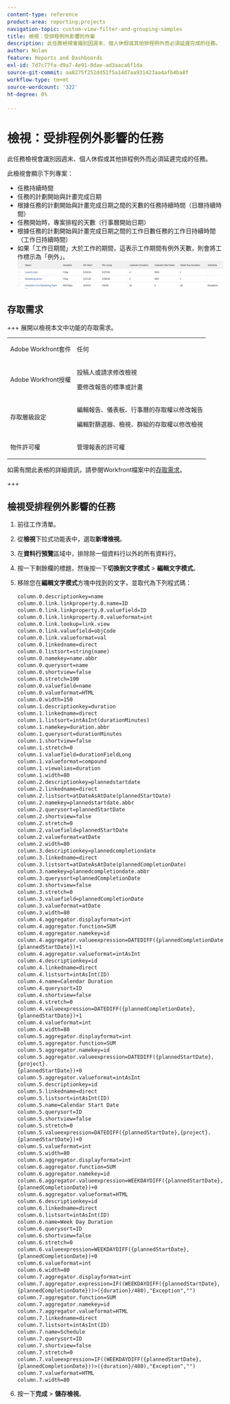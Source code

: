 ```yaml
---
content-type: reference
product-area: reporting;projects
navigation-topic: custom-view-filter-and-grouping-samples
title: 檢視：受排程例外影響的作業
description: 此任務檢視會識別因週末、個人休假或其他排程例外而必須延遲完成的任務。
author: Nolan
feature: Reports and Dashboards
exl-id: 7d7c77fa-d9a7-4e91-8dae-ad3aaca6f1da
source-git-commit: aa8275f252dd51f5a14d7aa931423aa4afb4ba8f
workflow-type: tm+mt
source-wordcount: '322'
ht-degree: 0%

---
```


# 檢視：受排程例外影響的任務

<!--Audited: 11/2024-->

此任務檢視會識別因週末、個人休假或其他排程例外而必須延遲完成的任務。

此檢視會顯示下列專案：

* 任務持續時間
* 任務的計劃開始與計畫完成日期
* 根據任務的計劃開始與計畫完成日期之間的天數的任務持續時間（日曆持續時間）
* 任務開始時，專案排程的天數（行事曆開始日期）
* 根據任務的計劃開始與計畫完成日期之間的工作日數任務的工作日持續時間（工作日持續時間）
* 如果「工作日期間」大於工作的期間，這表示工作期間有例外天數，則會將工作標示為「例外」。\
  ![tasks_with_calendar_exceptions.png](assets/tasks-with-calendar-exceptions-350x51.png)

## 存取需求

+++ 展開以檢視本文中功能的存取需求。

<table style="table-layout:auto"> 
 <col> 
 <col> 
 <tbody> 
  <tr> 
   <td role="rowheader">Adobe Workfront套件</td> 
   <td> <p>任何</p> </td> 
  </tr> 
  <tr> 
   <td role="rowheader">Adobe Workfront授權</td> 
   <td> 
   <p>投稿人或請求修改檢視 </p>
   <p>要修改報告的標準或計畫</p>
  </tr> 
  <tr> 
   <td role="rowheader">存取層級設定</td> 
   <td> <p>編輯報告、儀表板、行事曆的存取權以修改報告</p> <p>編輯對篩選器、檢視、群組的存取權以修改檢視</p> </td> 
  </tr> 
  <tr> 
   <td role="rowheader">物件許可權</td> 
   <td> <p>管理報表的許可權</p>  </td> 
  </tr> 
 </tbody> 
</table>

如需有關此表格的詳細資訊，請參閱Workfront檔案中的[存取需求](/help/quicksilver/administration-and-setup/add-users/access-levels-and-object-permissions/access-level-requirements-in-documentation.md)。


+++

## 檢視受排程例外影響的任務

1. 前往工作清單。
1. 從&#x200B;**檢視**&#x200B;下拉式功能表中，選取&#x200B;**新增檢視**。
1. 在&#x200B;**資料行預覽**&#x200B;區域中，排除除一個資料行以外的所有資料行。
1. 按一下剩餘欄的標題，然後按一下&#x200B;**切換到文字模式** > **編輯文字模式**。
1. 移除您在&#x200B;**編輯文字模式**&#x200B;方塊中找到的文字，並取代為下列程式碼：

   ```
   column.0.descriptionkey=name
   column.0.link.linkproperty.0.name=ID
   column.0.link.linkproperty.0.valuefield=ID
   column.0.link.linkproperty.0.valueformat=int
   column.0.link.lookup=link.view
   column.0.link.valuefield=objCode
   column.0.link.valueformat=val
   column.0.linkedname=direct
   column.0.listsort=string(name)
   column.0.namekey=name.abbr
   column.0.querysort=name
   column.0.shortview=false
   column.0.stretch=100
   column.0.valuefield=name
   column.0.valueformat=HTML
   column.0.width=150
   column.1.descriptionkey=duration
   column.1.linkedname=direct
   column.1.listsort=intAsInt(durationMinutes)
   column.1.namekey=duration.abbr
   column.1.querysort=durationMinutes
   column.1.shortview=false
   column.1.stretch=0
   column.1.valuefield=durationFieldLong
   column.1.valueformat=compound
   column.1.viewalias=duration
   column.1.width=80
   column.2.descriptionkey=plannedstartdate
   column.2.linkedname=direct
   column.2.listsort=atDateAsAtDate(plannedStartDate)
   column.2.namekey=plannedstartdate.abbr
   column.2.querysort=plannedStartDate
   column.2.shortview=false
   column.2.stretch=0
   column.2.valuefield=plannedStartDate
   column.2.valueformat=atDate
   column.2.width=80
   column.3.descriptionkey=plannedcompletiondate
   column.3.linkedname=direct
   column.3.listsort=atDateAsAtDate(plannedCompletionDate)
   column.3.namekey=plannedcompletiondate.abbr
   column.3.querysort=plannedCompletionDate
   column.3.shortview=false
   column.3.stretch=0
   column.3.valuefield=plannedCompletionDate
   column.3.valueformat=atDate
   column.3.width=80
   column.4.aggregator.displayformat=int
   column.4.aggregator.function=SUM
   column.4.aggregator.namekey=id
   column.4.aggregator.valueexpression=DATEDIFF({plannedCompletionDate},
   {plannedStartDate})+1
   column.4.aggregator.valueformat=intAsInt
   column.4.descriptionkey=id
   column.4.linkedname=direct
   column.4.listsort=intAsInt(ID)
   column.4.name=Calendar Duration
   column.4.querysort=ID
   column.4.shortview=false
   column.4.stretch=0
   column.4.valueexpression=DATEDIFF({plannedCompletionDate},{plannedStartDate})+1
   column.4.valueformat=int
   column.4.width=80
   column.5.aggregator.displayformat=int
   column.5.aggregator.function=SUM
   column.5.aggregator.namekey=id
   column.5.aggregator.valueexpression=DATEDIFF({plannedStartDate},{project}.
   {plannedStartDate})+0
   column.5.aggregator.valueformat=intAsInt
   column.5.descriptionkey=id
   column.5.linkedname=direct
   column.5.listsort=intAsInt(ID)
   column.5.name=Calendar Start Date
   column.5.querysort=ID
   column.5.shortview=false
   column.5.stretch=0
   column.5.valueexpression=DATEDIFF({plannedStartDate},{project}.{plannedStartDate})+0
   column.5.valueformat=int
   column.5.width=80
   column.6.aggregator.displayformat=int
   column.6.aggregator.function=SUM
   column.6.aggregator.namekey=id
   column.6.aggregator.valueexpression=WEEKDAYDIFF({plannedStartDate},
   {plannedCompletionDate})+0
   column.6.aggregator.valueformat=HTML
   column.6.descriptionkey=id
   column.6.linkedname=direct
   column.6.listsort=intAsInt(ID)
   column.6.name=Week Day Duration
   column.6.querysort=ID
   column.6.shortview=false
   column.6.stretch=0
   column.6.valueexpression=WEEKDAYDIFF({plannedStartDate},{plannedCompletionDate})+0
   column.6.valueformat=int
   column.6.width=80
   column.7.aggregator.displayformat=int
   column.7.aggregator.expression=IF((WEEKDAYDIFF({plannedStartDate},{plannedCompletionDate}))>({duration}/480),"Exception","")
   column.7.aggregator.function=SUM
   column.7.aggregator.namekey=id
   column.7.aggregator.valueformat=HTML
   column.7.linkedname=direct
   column.7.listsort=intAsInt(ID)
   column.7.name=Schedule
   column.7.querysort=ID
   column.7.shortview=false
   column.7.stretch=0
   column.7.valueexpression=IF((WEEKDAYDIFF({plannedStartDate},{plannedCompletionDate}))>({duration}/480),"Exception","")
   column.7.valueformat=HTML
   column.7.width=80
   ```

1. 按一下&#x200B;**完成** > **儲存檢視**。
